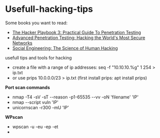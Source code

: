 # Usefull-hacking-tips
Some books you want to read:<br>
<ul>
<li><a href="https://www.amazon.com/gp/product/1980901759/ref=as_li_tl?ie=UTF8&camp=1789&creative=9325&creativeASIN=1980901759&linkCode=as2&tag=1333706-20&linkId=b7f2896fbcc265738ba6f2803339d6d2" target="_blank">The Hacker Playbook 3: Practical Guide To Penetration Testing</a></li>
<li><a href="https://amzn.to/2zvdQmI" target="_blank"> Advanced Penetration Testing: Hacking the World's Most Secure Networks</a></li>
  <li><a href="https://amzn.to/2P9TnbS" target="_blank">Social Engineering: The Science of Human Hacking</a></li>
</ul>

usefull tips and tools for hacking
<ul>
  <li> create a file with a range of ip addresses: seq -f "10.10.10.%g" 1 254 > ip.txt
  <li> or use prips 10.0.0.0/23 > ip.txt (first install prips: apt install prips)
</ul>

<b>Port scan commands</b>
<ul>
  <li> nmap -T4 -sV -sT --reason -p1-65535 --vv -oN 'filename' 'IP'
  <li> nmap --script vuln 'IP'
  <li> unicornscan -r300 -mU 'IP'
</ul>

<b>WPscan</b>
<ul>
  <li> wpscan -u <URL> -eu -ep -et
  <li> 
</ul>

